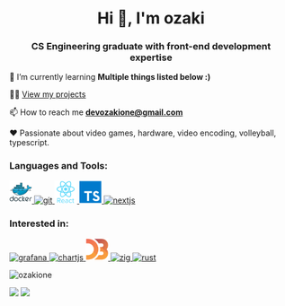 <h1 align="center">Hi 👋, I'm ozaki</h1>
<h3 align="center">CS Engineering graduate with front-end development expertise</h3>

🌱 I’m currently learning **Multiple things listed below :)**

👨‍💻 [View my projects](https://github.com/OzakIOne?tab=repositories&type=source)

📫 How to reach me **devozakione@gmail.com**

❤ Passionate about video games, hardware, video encoding, volleyball, typescript.

<h3 align="left">Languages and Tools:</h3>
<p align="left">
  <a href="https://www.docker.com/" target="_blank"> <img src="https://raw.githubusercontent.com/devicons/devicon/master/icons/docker/docker-original-wordmark.svg" alt="docker" width="40" height="40"/> </a>
  <a href="https://git-scm.com/" target="_blank"> <img src="https://www.vectorlogo.zone/logos/git-scm/git-scm-icon.svg" alt="git" width="40" height="40"/> </a>
  <a href="https://reactjs.org/" target="_blank"> <img src="https://raw.githubusercontent.com/devicons/devicon/master/icons/react/react-original-wordmark.svg" alt="react" width="40" height="40"/> </a>
  <a href="https://www.typescriptlang.org/" target="_blank"> <img src="https://raw.githubusercontent.com/devicons/devicon/master/icons/typescript/typescript-original.svg" alt="typescript" width="40" height="40"/> </a>
  <a href="https://nextjs.org/" target="_blank"> <img src="https://nextjs.org/static/favicon/apple-touch-icon.png" alt="nextjs" width="40" height="40"/> </a>
</p>


<h3 align="left">Interested in:</h3>
<p align="left">
  <a href="https://grafana.com" target="_blank"> <img src="https://www.vectorlogo.zone/logos/grafana/grafana-icon.svg" alt="grafana" width="40" height="40"/> </a>
  <a href="https://www.chartjs.org" target="_blank"> <img src="https://www.chartjs.org/media/logo-title.svg" alt="chartjs" width="40" height="40"/> </a>
  <a href="https://d3js.org/" target="_blank"> <img src="https://raw.githubusercontent.com/devicons/devicon/master/icons/d3js/d3js-original.svg" alt="d3js" width="40" height="40"/> </a>
  <a href="https://ziglang.org/" target="_blank"> <img src="https://avatars.githubusercontent.com/u/27973237" alt="zig" width="40" height="40"/> </a>
  <a href="https://www.rust-lang.org" target="_blank"> <img src="https://www.rust-lang.org/static/images/rust-logo-blk.svg" alt="rust" width="40" height="40"/> </a>
</p>


<p align="left"> <img src="https://komarev.com/ghpvc/?username=ozakione&label=Profile%20views&color=0e75b6&style=flat" alt="ozakione" /> </p>


<p>
  <picture>
    <source
      srcset="https://github-readme-stats.vercel.app/api?username=ozakione&show_icons=true&locale=en&theme=dark"
      media="(prefers-color-scheme: dark)"
    />
    <source
      srcset="https://github-readme-stats.vercel.app/api?username=ozakione&show_icons=true&locale=en"
      media="(prefers-color-scheme: light), (prefers-color-scheme: no-preference)"
    />
    <img height=200 src="https://github-readme-stats.vercel.app/api?username=ozakione&show_icons=true&locale=en" />
  </picture>

   <picture>
    <source
      srcset="https://github-readme-stats.vercel.app/api/top-langs?username=ozakione&show_icons=true&locale=en&layout=compact&theme=dark"
      media="(prefers-color-scheme: dark)"
    />
    <source
      srcset="https://github-readme-stats.vercel.app/api/top-langs?username=ozakione&show_icons=true&locale=en&layout=compact"
      media="(prefers-color-scheme: light), (prefers-color-scheme: no-preference)"
    />
    <img height=200 src="https://github-readme-stats.vercel.app/api/top-langs?username=ozakione&show_icons=true&locale=en&layout=compact" />
  </picture>
</p>

